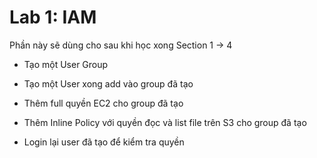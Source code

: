 
# Lab 1: IAM

Phần này sẽ dùng cho sau khi học xong Section 1 -> 4

- Tạo một User Group

- Tạo một User xong add vào group đã tạo

- Thêm full quyền EC2 cho group đã tạo

- Thêm Inline Policy với quyền đọc và list file trên S3 cho group đã tạo

- Login lại user đã tạo để kiểm tra quyền


